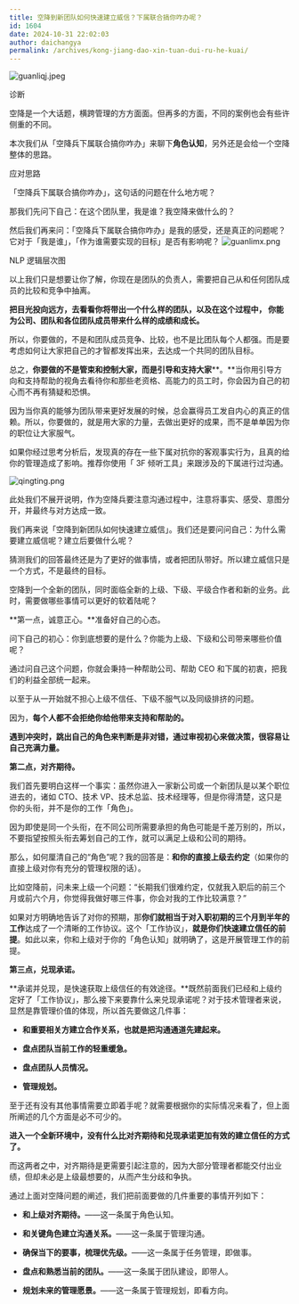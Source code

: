 ```yaml
---
title: 空降到新团队如何快速建立威信？下属联合搞你咋办呢？
id: 1604
date: 2024-10-31 22:02:03
author: daichangya
permalink: /archives/kong-jiang-dao-xin-tuan-dui-ru-he-kuai/
---
```


![guanliqj.jpeg](https://images.jsdiff.com/guanliqj_1698754799932.jpeg)

诊断

空降是一个大话题，横跨管理的方方面面。但再多的方面，不同的案例也会有些许侧重的不同。  

  

本次我们从「空降兵下属联合搞你咋办」来聊下**角色认知**，另外还是会给一个空降整体的思路。

应对思路

「空降兵下属联合搞你咋办」，这句话的问题在什么地方呢？

  

那我们先问下自己：在这个团队里，我是谁？我空降来做什么的？

  

然后我们再来问：「空降兵下属联合搞你咋办」是我的感受，还是真正的问题呢？它对于「我是谁」，「作为谁需要实现的目标」是否有影响呢？
![guanlimx.png](https://images.jsdiff.com/guanlimx_1698754923069.png)

NLP 逻辑层次图

  

以上我们只是想要让你了解，你现在是团队的负责人，需要把自己从和任何团队成员的比较和竞争中抽离。

  

**把目光投向远方，去看看你将带出一个什么样的团队，以及在这个过程中， 你能为公司、团队和各位团队成员带来什么样的成绩和成长。**

所以，你要做的，不是和团队成员竞争、比较，也不是比团队每个人都强。而是要考虑如何让大家把自己的才智都发挥出来，去达成一个共同的团队目标。

  

总之，**你要做的不是管束和控制大家，而是引导和支持大家****。**当你用引导方向和支持帮助的视角去看待你和那些老资格、高能力的员工时，你会因为自己的初心而不再有猜疑和恐惧。

  

因为当你真的能够为团队带来更好发展的时候，总会赢得员工发自内心的真正的信赖。所以，你要做的，就是用大家的力量，去做出更好的成果，而不是单单因为你的职位让大家服气。

  

如果你经过思考分析后，发现真的存在一些下属对抗你的客观事实行为，且真的给你的管理造成了影响。推荐你使用「 3F 倾听工具」来跟涉及的下属进行过沟通。  

![qingting.png](https://images.jsdiff.com/qingting_1698754932483.png)

此处我们不展开说明，作为空降兵要注意沟通过程中，注意将事实、感受、意图分开，并最终与对方达成一致。

  

我们再来说「空降到新团队如何快速建立威信」。我们还是要问问自己：为什么需要建立威信呢？建立后要做什么呢？

  

猜测我们的回答最终还是为了更好的做事情，或者把团队带好。所以建立威信只是一个方式，不是最终的目标。

  

空降到一个全新的团队，同时面临全新的上级、下级、平级合作者和新的业务。此时，需要做哪些事情可以更好的软着陆呢？  

  

**第一点，诚意正心。**准备好自己的心态。

问下自己的初心：你到底想要的是什么？你能为上级、下级和公司带来哪些价值呢？

  

通过问自己这个问题，你就会秉持一种帮助公司、帮助 CEO 和下属的初衷，把我们的利益全部统一起来。

以至于从一开始就不担心上级不信任、下级不服气以及同级排挤的问题。

  

因为，**每个人都不会拒绝你给他带来支持和帮助的。**  

**遇到冲突时，跳出自己的角色来判断是非对错，通过审视初心来做决策，很容易让自己充满力量。**

  

**第二点，对齐期待。**

我们首先要明白这样一个事实：虽然你进入一家新公司或一个新团队是以某个职位进去的，诸如 CTO、技术 VP、技术总监、技术经理等，但是你得清楚，这只是你的头衔，并不是你的工作「角色」。

  

因为即使是同一个头衔，在不同公司所需要承担的角色可能是千差万别的，所以，不要指望按照头衔去筹划自己的工作，就可以满足上级和公司的期待。

  

那么，如何厘清自己的“角色”呢？我的回答是：**和你的直接上级去约定**（如果你的直接上级对你有充分的管理权限的话）。

比如空降前，问未来上级一个问题：“长期我们很难约定，仅就我入职后的前三个月或前六个月，你觉得我做好哪三件事，你会对我的工作比较满意？”

  

如果对方明确地告诉了对你的预期，那**你们就相当于对入职初期的三个月到半年的工作**达成了一个清晰的工作协议。这个「工作协议」，**就是你们快速建立信任的前提**。如此以来，你和上级对于你的「角色认知」就明确了，这是开展管理工作的前提。

  

**第三点，兑现承诺。**

**承诺并兑现，是快速获取上级信任的有效途径。**既然前面我们已经和上级约定好了「工作协议」，那么接下来要靠什么来兑现承诺呢？对于技术管理者来说，显然是靠管理价值的体现，所以首先要做这几件事：

*   **和重要相关方建立合作关系，也就是把沟通通道先建起来。**
    
*   **盘点团队当前工作的轻重缓急。**
    
*   **盘点团队人员情况。**
    
*   **管理规划。**
    

至于还有没有其他事情需要立即着手呢？就需要根据你的实际情况来看了，但上面所阐述的几个方面是必不可少的。

  

**进入一个全新环境中，没有什么比对齐期待和兑现承诺更加有效的建立信任的方式了。**

而这两者之中，对齐期待是更需要引起注意的，因为大部分管理者都能交付出业绩，但却未必是上级最想要的，从而产生分歧和争执。

  

  

通过上面对空降问题的阐述，我们把前面要做的几件重要的事情开列如下：

*   **和上级对齐期待。**——这一条属于角色认知。
    
*   **和关键角色建立沟通关系。**——这一条属于管理沟通。
    
*   **确保当下的要事，梳理优先级。**——这一条属于任务管理，即做事。
    
*   **盘点和熟悉当前的团队。**——这一条属于团队建设，即带人。
    
*   **规划未来的管理愿景。**——这一条属于管理规划，即看方向。
    
